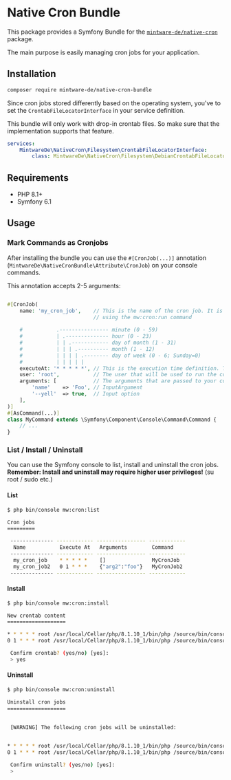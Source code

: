 # Native Cron Bundle

This package provides a Symfony Bundle for the [`mintware-de/native-cron`](https://github.com/mintware-de/native-cron) package.

The main purpose is easily managing cron jobs for your application. 

## Installation
```bash
composer require mintware-de/native-cron-bundle
```

Since cron jobs stored differently based on the operating system, you've to set the `CrontabFileLocatorInterface` 
in your service definition.

This bundle will only work with drop-in crontab files. So make sure that the implementation supports that feature.
```yaml
services:
    MintwareDe\NativeCron\Filesystem\CrontabFileLocatorInterface:
        class: MintwareDe\NativeCron\Filesystem\DebianCrontabFileLocator
```

## Requirements
- PHP 8.1+
- Symfony 6.1

## Usage


### Mark Commands as Cronjobs
After installing the bundle you can use the `#[CronJob(...)]` annotation (`MintwareDe\NativeCronBundle\Attribute\CronJob`)
on your console commands.

This annotation accepts 2-5 arguments:
```php

#[CronJob(
    name: 'my_cron_job',    // This is the name of the cron job. It is used to trigger the command
                            // using the mw:cron:run command
                      
    #           .---------------- minute (0 - 59)
    #           | .-------------- hour (0 - 23)
    #           | | .------------ day of month (1 - 31)
    #           | | | .---------- month (1 - 12)
    #           | | | | .-------- day of week (0 - 6; Sunday=0)
    #           | | | | |   
    executeAt: '* * * * *', // This is the execution time definition. The format is identical to the crontab file. 
    user: 'root',           // The user that will be used to run the command. Optional, default = root 
    arguments: [            // The arguments that are passed to your command. See also here (ArrayInput): https://symfony.com/doc/current/console/calling_commands.html 
        'name'    => 'Foo', // InputArgument
        '--yell'  => true,  // Input option
    ],
)]
#[AsCommand(...)]
class MyCommand extends \Symfony\Component\Console\Command\Command {
    // ...
}
```

### List / Install / Uninstall
You can use the Symfony console to list, install and uninstall the cron jobs.
**Remember: Install and uninstall may require higher user privileges!** (su root / sudo etc.)

#### List
```bash
$ php bin/console mw:cron:list

Cron jobs
=========

 -------------- ------------ ---------------- ------------ 
  Name           Execute At   Arguments        Command     
 -------------- ------------ ---------------- ------------ 
  my_cron_job    * * * * *    []               MyCronJob   
  my_cron_job2   0 1 * * *    {"arg2":"foo"}   MyCronJob2  
 -------------- ------------ ---------------- ------------ 
```

#### Install
```bash
$ php bin/console mw:cron:install

New crontab content
===================

* * * * * root /usr/local/Cellar/php/8.1.10_1/bin/php /source/bin/console mw:cron:run my_cron_job
0 1 * * * root /usr/local/Cellar/php/8.1.10_1/bin/php /source/bin/console mw:cron:run my_cron_job2

 Confirm crontab? (yes/no) [yes]:
 > yes


```

#### Uninstall
```bash
$ php bin/console mw:cron:uninstall

Uninstall cron jobs
===================

                                                                                                                        
 [WARNING] The following cron jobs will be uninstalled:                                                                 
                                                                                                                        

* * * * * root /usr/local/Cellar/php/8.1.10_1/bin/php /source/bin/console mw:cron:run my_cron_job
0 1 * * * root /usr/local/Cellar/php/8.1.10_1/bin/php /source/bin/console mw:cron:run my_cron_job2

 Confirm uninstall? (yes/no) [yes]:
 > 



```
